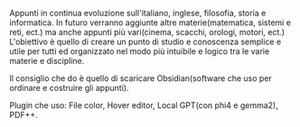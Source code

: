 Appunti in continua evoluzione sull'italiano, inglese, filosofia, storia e informatica.
In futuro verranno aggiunte altre materie(matematica, sistemi e reti, ect.) ma anche appunti più vari(cinema, scacchi, orologi, motori, ect.)
L'obiettivo è quello di creare un punto di studio e conoscenza semplice e utile per tutti ed organizzato nel modo più intuibile e logico tra le varie materie e discipline.

Il consiglio che do è quello di scaricare Obsidian(software che uso per ordinare e costruire gli appunti).

Plugin che uso: File color, Hover editor, Local GPT(con phi4 e gemma2), PDF++.